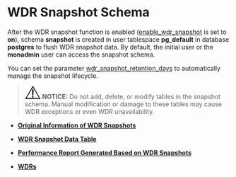 # WDR Snapshot Schema<a name="EN-US_TOPIC_0289900334"></a>

After the WDR snapshot function is enabled \([enable\_wdr\_snapshot](system-performance-snapshot.md#en-us_topic_0283137284_en-us_topic_0237124757_section983311682019)  is set to  **on**\), schema  **snapshot**  is created in user tablespace  **pg\_default**  in database  **postgres**  to flush WDR snapshot data. By default, the initial user or the  **monadmin**  user can access the snapshot schema.

You can set the parameter  [wdr\_snapshot\_retention\_days](system-performance-snapshot.md#en-us_topic_0283137284_en-us_topic_0237124757_section1658494717518)  to automatically manage the snapshot lifecycle.

>![](public_sys-resources/icon-notice.gif) **NOTICE:** 
>Do not add, delete, or modify tables in the snapshot schema. Manual modification or damage to these tables may cause WDR exceptions or even WDR unavailability.

-   **[Original Information of WDR Snapshots](original-information-of-wdr-snapshots.md)**  

-   **[WDR Snapshot Data Table](wdr-snapshot-data-table.md)**  

-   **[Performance Report Generated Based on WDR Snapshots](performance-report-generated-based-on-wdr-snapshots.md)**  

-   **[WDRs](wdrs.md)**  

